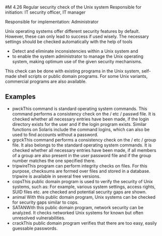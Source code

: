 #M 4.26 Regular security check of the Unix system
Responsible for initiation: IT security officer, IT manager

Responsible for implementation: Administrator

Unix operating systems offer different security features by default. However, these can only lead to success if used wisely. The necessary settings should be checked automatically with the help of tools

* Detect and eliminate inconsistencies within a Unix system and
* to enable the system administrator to manage the Unix operating system, making optimum use of the given security mechanisms.


This check can be done with existing programs in the Unix system, self-made shell scripts or public domain programs. For some Unix variants, commercial programs are also available.



## Examples 
* pwckThis command is standard operating system commands. This command performs a consistency check on the / etc / passwd file. It is checked whether all necessary entries have been made, if the login directory exists for the user and if the login program exists. Similar functions on Solaris include the command logins, which can also be used to find accounts without a password.
* grpckThis command performs a consistency check on the / etc / group file. It also belongs to the standard operating system commands. It is checked whether all necessary entries have been made, if all members of a group are also present in the user password file and if the group number matches the one specified there.
* tripwireThis program can perform integrity checks on files. For this purpose, checksums are formed over files and stored in a database. tripwire is available in several free versions.
* copsThis public domain program is used to verify the security of Unix systems, such as: For example, various system settings, access rights, SUID files etc. are checked and potential security gaps are shown.
* animal With this public domain program, Unix systems can be checked for security gaps similar to cops.
* SATANWith this public domain program, network security can be analyzed. It checks networked Unix systems for known but often unresolved vulnerabilities.
* crackThis public domain program verifies that there are too easy, easily guessable passwords.




